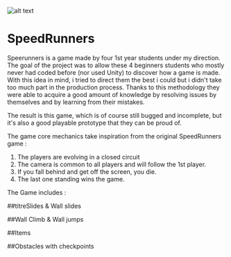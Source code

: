 ![alt text](https://i.imgur.com/EOzmpqK.png)

# SpeedRunners

Speerunners is a game made by four 1st year students under my direction. The goal of the project was to allow these 4 beginners students who mostly never had coded before (nor used Unity) to discover how a game is made.
With this idea in mind, i tried to direct them the best i could but i didn't take too much part in the production process.
Thanks to this methodology they were able to acquire a good amount of knowledge by resolving issues by themselves and by learning from their mistakes.

The result is this game, which is of course still bugged and incomplete, but it's also a good playable prototype that they can be proud of.

The game core mechanics take inspiration from the original SpeedRunners game :
1) The players are evolving in a closed circuit
2) The camera is common to all players and will follow the 1st player.
3) If you fall behind and get off the screen, you die.
4) The last one standing wins the game.

 The Game includes :
 
##titreSlides & Wall slides
 
 
 ##Wall Climb & Wall jumps
 
 ##Items
 
 ##Obstacles with checkpoints
 
